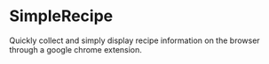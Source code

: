 # SimpleRecipe
Quickly collect and simply display recipe information on the browser through a google chrome extension.

